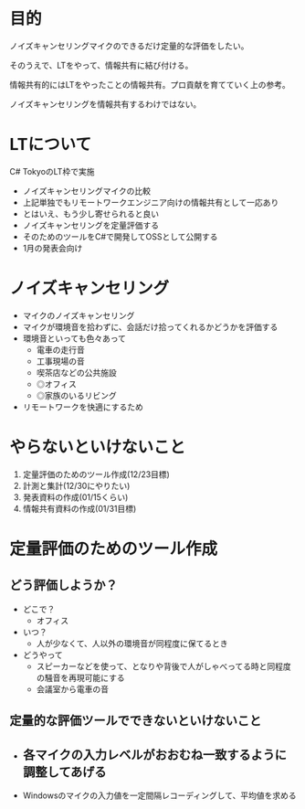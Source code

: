 # 目的

ノイズキャンセリングマイクのできるだけ定量的な評価をしたい。

そのうえで、LTをやって、情報共有に結び付ける。

情報共有的にはLTをやったことの情報共有。プロ貢献を育てていく上の参考。

ノイズキャンセリングを情報共有するわけではない。

# LTについて

C# TokyoのLT枠で実施

- ノイズキャンセリングマイクの比較
- 上記単独でもリモートワークエンジニア向けの情報共有として一応あり
- とはいえ、もう少し寄せられると良い
- ノイズキャンセリングを定量評価する
- そのためのツールをC#で開発してOSSとして公開する
- 1月の発表会向け

# ノイズキャンセリング

- マイクのノイズキャンセリング
- マイクが環境音を拾わずに、会話だけ拾ってくれるかどうかを評価する
- 環境音といっても色々あって
  - 電車の走行音
  - 工事現場の音
  - 喫茶店などの公共施設
  - ◎オフィス
  - ◎家族のいるリビング
- リモートワークを快適にするため

# やらないといけないこと

1. 定量評価のためのツール作成(12/23目標)
2. 計測と集計(12/30にやりたい)
3. 発表資料の作成(01/15くらい)
4. 情報共有資料の作成(01/31目標)

# 定量評価のためのツール作成

## どう評価しようか？

- どこで？
  - オフィス
- いつ？
  - 人が少なくて、人以外の環境音が同程度に保てるとき
- どうやって
  - スピーカーなどを使って、となりや背後で人がしゃべってる時と同程度の騒音を再現可能にする
  - 会議室から電車の音

## 定量的な評価ツールでできないといけないこと

- 各マイクの入力レベルがおおむね一致するように調整してあげる
  - 
- Windowsのマイクの入力値を一定間隔レコーディングして、平均値を求める



